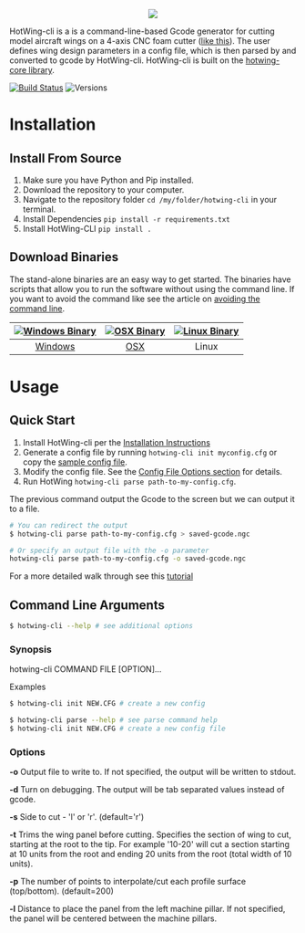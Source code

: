 <p align="center">
  <img src="https://raw.githubusercontent.com/jasonhamilton/hotwing-cli/master/img/hotwing_logo.png"/>
</p>

HotWing-cli is a is a command-line-based Gcode generator for cutting model aircraft wings on a 4-axis CNC foam cutter ([like this](http://www.foamlinx.com/foamlinx-small-hot-wire-cnc-foam-cutters.html)). The user defines wing design parameters in a config file, which is then parsed by and converted to gcode by HotWing-cli. HotWing-cli is built on the [hotwing-core library](https://github.com/jasonhamilton/hotwing-core).

[![Build Status](https://travis-ci.org/jasonhamilton/hotwing-cli.svg?branch=master)](https://travis-ci.org/jasonhamilton/hotwing-cli)
![Versions](https://img.shields.io/badge/Python-2.7%2C%203.6-blue.svg)

# Installation

## Install From Source

1) Make sure you have Python and Pip installed.
2) Download the repository to your computer.
3) Navigate to the repository folder ```cd /my/folder/hotwing-cli``` in your terminal.
4) Install Dependencies ```pip install -r requirements.txt```
5) Install HotWing-CLI ```pip install .```

## Download Binaries

The stand-alone binaries are an easy way to get started.  The binaries have scripts that allow you to run the software without using the command line.  If you want to avoid the command like see the article on [avoiding the command line](https://github.com/jasonhamilton/hotwing-cli/blob/master/docs/avoiding-the-command-line.md).

<center>

| [![Windows Binary](https://png.icons8.com/windows8/color/96)](https://github.com/jasonhamilton/hotwing-cli/raw/master/bin/hotwing-cli-win.zip) |  [![OSX Binary](https://png.icons8.com/apple-logo/color/96)](https://github.com/jasonhamilton/hotwing-cli/raw/master/bin/hotwing-cli-osx.zip) |  [![Linux Binary](https://png.icons8.com/linux/color/96)]() |
| :---:  	|     :---:      |         :---: |
| [Windows](https://github.com/jasonhamilton/hotwing-cli/raw/master/bin/hotwing-cli-win.zip) |  [OSX](https://github.com/jasonhamilton/hotwing-cli/raw/master/bin/hotwing-cli-osx.zip)    | Linux   |

</center>

# Usage

## Quick Start

1) Install HotWing-cli per the [Installation Instructions](https://github.com/jasonhamilton/hotwing-cli/blob/master/README.md#installation)
2) Generate a config file by running ```hotwing-cli init myconfig.cfg``` or copy the [sample config file](https://github.com/jasonhamilton/hotwing-cli/blob/master/sample-config.cfg).
3) Modify the config file.  See the [Config File Options section](https://github.com/jasonhamilton/hotwing-cli/blob/master/docs/config-options.md) for details.
4) Run HotWing  ```hotwing-cli parse path-to-my-config.cfg```.  

The previous command output the Gcode to the screen but we can output it to a file.  
```sh
# You can redirect the output
$ hotwing-cli parse path-to-my-config.cfg > saved-gcode.ngc

# Or specify an output file with the -o parameter
hotwing-cli parse path-to-my-config.cfg -o saved-gcode.ngc 
```
For a more detailed walk through see this [tutorial](https://github.com/jasonhamilton/hotwing-cli/blob/master/docs/tutorial.md)

## Command Line Arguments

```sh
$ hotwing-cli --help # see additional options
```

### Synopsis

hotwing-cli COMMAND FILE [OPTION]...

Examples
```sh
$ hotwing-cli init NEW.CFG # create a new config 

$ hotwing-cli parse --help # see parse command help
$ hotwing-cli init NEW.CFG # create a new config file
```

### Options

  **-o** Output file to write to.  If not specified, the output will be written to stdout.

  **-d** Turn on debugging.  The output will be tab separated values instead of gcode.

  **-s** Side to cut - 'l' or 'r'. (default='r')

  **-t** Trims the wing panel before cutting.  Specifies the section of wing to cut, starting at the root to the tip. For example '10-20' will cut a section starting at 10 units from the root and ending 20 units from the root (total width of 10 units).

  **-p** The number of points to interpolate/cut each profile surface (top/bottom).  (default=200)

  **-l** Distance to place the panel from the left machine pillar.  If not specified, the panel will be centered between the machine pillars.

